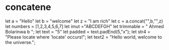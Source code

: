 # concatene
let a = "Hello"
let b = "welcome"
let z = "I am rich"
let c = a.concat("",b,"",z)
let numbers = [1,2,3,4,5,6,7]
let imut ="ABCDEFGH"
let trimmable = "   Ahmed Bolarinwa b ";
let text = "5"
let padded = text.padEnd(5,"x");
let str4 = "Please locate where 'locate' occurs!";
let text2 = "Hello world, welcome to the universe.";
